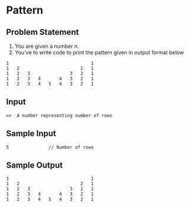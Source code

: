 <h1>Pattern</h1>

<h2>Problem Statement</h2>

1. You are given a number n.
1. You've to write code to print the pattern given in output format below

```
1								1
1	2						2	1
1	2	3				3	2	1
1	2	3	4		4	3	2	1
1	2	3	4	5	4	3	2	1
```

<h2>Input</h2>  

```
=>  A number representing number of rows
```

<h2>Sample Input</h2>

```
5               // Number of rows
```

<h2>Sample Output</h2>

```
1								1
1	2						2	1
1	2	3				3	2	1
1	2	3	4		4	3	2	1
1	2	3	4	5	4	3	2	1
```
